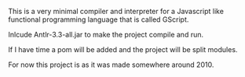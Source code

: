 This is a very minimal compiler and interpreter for a Javascript like functional programming language that is called GScript. 

Inlcude Antlr-3.3-all.jar to make the project compile and run. 

If I have time a pom will be added and the project will be split modules.

For now this project is as it was made somewhere around 2010.
